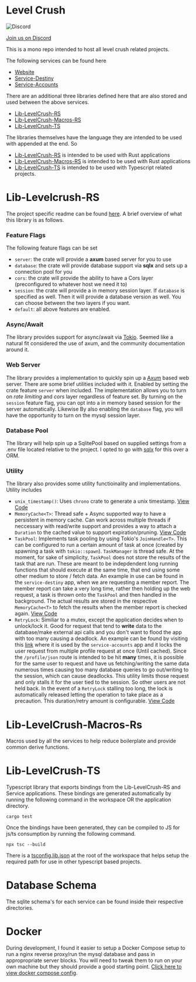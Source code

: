 # Level Crush

![Discord](<https://img.shields.io/discord/303862208419594240?logo=discord&logoColor=rgb(255%2C255%2C255)&link=https%3A%2F%2Fdiscord.gg%2Flevelcrush>)

[Join us on Discord](https://discord.gg/levelcrush)

This is a mono repo intended to host all level crush related projects.

The following services can be found here

- [Website](./website)
- [Service-Destiny](./service-destiny)
- [Service-Accounts](./service-accounts)

There are an additional three libraries defined here that are also stored and used between the above services.

- [Lib-LevelCrush-RS](./lib-levelcrush-rs)
- [Lib-LevelCrush-Macros-RS](./lib-levelcrush-macros-rs)
- [Lib-LevelCrush-TS](./lib-levelcrush-ts)

The libraries themselves have the language they are intended to be used with appended at the end. So

- [Lib-LevelCrush-RS](./lib-levelcrush-rs) is intended to be used with Rust applications
- [Lib-LevelCrush-Macros-RS](./lib-levelcrush-macros-rs) is intended to be used with Rust applications
- [Lib-LevelCrush-TS](./lib-levelcrush-ts) is intended to be used with Typescript related projects.

# Lib-Levelcrush-RS

The project specific readme can be found [here](./lib-levelcrush-rs). A brief overview of what this library is as follows.

### Feature Flags

The following feature flags can be set

- `server`: the crate will provide a **axum** based server for you to use
- `database`: the crate will provide database support via **sqlx** and sets up a connection pool for you
- `cors`: the crate will provide the ability to have a Cors layer (preconfigured to whatever host we need it to)
- `session`: the crate will provide a in memory session layer. If `database` is specified as well. Then it will provide a database version as well. You can choose between the two layers if you want.
- `default`: all above features are enabled.

### Async/Await

The library provides support for async/await via [Tokio](https://tokio.rs/). Seemed like a natural fit considered the use of axum, and the community documentation around it.

### Web Server

The library provides a implementation to quickly spin up a [Axum](https://github.com/tokio-rs/axum) based web server. There are some brief utilities included with it. Enabled by setting the crate feature `server` when included. The implementation allows you to turn on _rate limiting_ and _cors_ layer regardless of feature set. By turning on the `session` feature flag, you can opt into a in memory based session for the server automatically. Likewise By also enabling the `database` flag, you will have the opportunity to turn on the mysql session layer.

### Database Pool

The library will help spin up a SqlitePool based on supplied settings from a .env file located relative to the project. I opted to go with [sqlx](https://github.com/launchbadge/sqlx) for this over a ORM.

### Utility

The library also provides some utility functioinality and implementations. Utility includes

- `unix_timestamp()`: Uses `chrono` crate to generate a unix timestamp. [View Code](./lib-levelcrush-rs/src/util.rs)
- `MemoryCache<T>`: Thread safe + Async supported way to have a persistent in memory cache. Can work across multiple threads if neccessary with read/write support and provides a way to attach a `Duration` to the cached value to support expiration/pruning. [View Code](./lib-levelcrush-rs/src/cache.rs)
- `TaskPool`: Implements task pooling by using Tokio's `JoinHandle<T>`. This can be configured to run a certain amount of task at once (created by spawning a task with `tokio::spawn`). `TaskManager` is thread safe. At the moment, for sake of simplicity, `TaskPool` does not store the results of the task that are run. These are meant to be indepdendent long running functions that should execute at the same time, that end using some other medium to store / fetch data.
  An example in use can be found in the `service-destiny` app, when we are requesting a member report. The member report can take a very long time, rather then holding up the web request, a task is thrown onto the `TaskPool` and then handled in the background. The actual results are stored in the respective `MemoryCache<T>` to fetch the results when the member report is checked again.
  [View Code](./lib-levelcrush-rs/src/task_pool.rs)
- `RetryLock`: Similiar to a mutex, except the application decides when to unlock/lock it. Good for request that tend to **write** data to the database/make external api calls and you don't want to flood the app with too many causing a deadlock. An example can be found by visiting this [link](./service-accounts/src/routes/profile.rs) where it is used by the `service-accounts` app and it locks the user request from multiple profile request at once (Until cached). Since the `/profile/json` route is intended to be hit **many** times, it is possible for the same user to request and have us fetching/writing the same data numerous times causing too many database queries to go out/writing to the session, which can cause deadlocks. This utility limits those request and only stalls it for the user tied to the session. So other users are not held back. In the event of a `RetryLock` stalling too long, the lock is automatically released letting the operation to take place as a precaution. This duration/retry amount is configurable. [View Code](./lib-levelcrush-rs/src/retry_lock.rs)

# Lib-LevelCrush-Macros-Rs

Macros used by all the services to help reduce boilerplate and provide common derive functions.

# Lib-LevelCrush-TS

Typescript library that exports bindings from the Lib-LevelCrush-RS and Service applications. These bindings are generated automatically by running the following command in the workspace OR the application directory.

```
cargo test
```

Once the bindings have been generated, they can be compiled to JS for js/ts consumption by running the following command.

```
npx tsc --build
```

There is a [tsconfig.lib.json](./tsconfig.lib.json) at the root of the workspace that helps setup the required path for use in other typescript based projects.

# Database Schema

The sqlite schema's for each service can be found inside their respective directories.

# Docker

During development, I found it easier to setup a Docker Compose setup to run a nginx reverse proxy/run the mysql database and pass in appropropriate server blocks. You will need to tweak them to run on your own machine but they should provide a good starting point. [Click here to view docker compose config](./docker-dev/).
